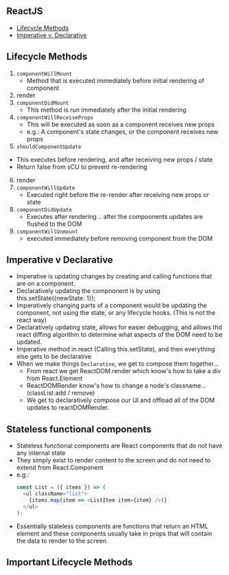 ## ReactJS
* [Lifecycle Methods](#lifecycle-methods)
* [Imperative v. Declarative](#imperative-v-declarative)

## Lifecycle Methods
1) `componentWillMount`  
    * Method that is executed immediately before initial rendering of component
2) render
3) `componentDidMount`
    * This method is run immediately after the initial rendering
4) `componentWillReceiveProps`  
    * This will be executed as soon as a component receives new props
    * e.g.: A component's state changes, or the component receives new props
5) `shouldComponentUpdate`
  * This executes before rendering, and after receiving new props / state
  * Return false from sCU to prevent re-rendering
6) render
7) `componentWillUpdate`
    * Executed right before the re-render after receiving new props or state
8) `componentDidUpdate`
    * Executes after rendering... after the compoonents updates are flushed to the DOM
7) `componentWillUnmount`
    * executed immediately before removing component from the DOM

## Imperative v Declarative
* Imperative is updating changes by creating and calling functions that are on a component.
* Declaratively updating the compnonent is by using this.setState({newState: 1});
* Imperatively changing parts of a component would be updating the component, not using the state, or any lifecycle hooks. (This is not the react way)
* Declaratively updating state, allows for easier debugging, and allows thd react diffing algorithm to determine what aspects of the DOM need to be updated.
* Imperative method in react (Calling this.setState), and then everything else gets to be declarative
* When we make things `Declarative`, we get to compose them together...
    * From react we get ReactDOM.render which know's how to take a div from React.Element
    * ReactDOMRender know's how to change a node's classname... (classList.add / remove)
    * We get to declaratively compose our UI and offload all of the DOM updates to reactDOMRender.


## Stateless functional components
* Stateless functional components are React components that do not have any internal state
* They simply exist to render content to the screen and do not need to extend from React.Component
* e.g.:
    ```js
    const List = ({ items }) => (
      <ul className="list">
        {items.map(item => <ListItem item={item} />)}
      </ul>
    );
    ```
* Essentially stateless components are functions that return an HTML element and these components usually take in props that will contain the data to render to the screen.

## Important Lifecycle Methods